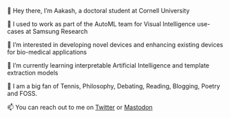 👋 Hey there, I’m Aakash, a doctoral student at Cornell University

🏢 I used to work as part of the AutoML team for Visual Intelligence use-cases at Samsung Research

👀 I’m interested in developing novel devices and enhancing existing devices for bio-medical applications 

🌱 I’m currently learning interpretable Artificial Intelligence and template extraction models

💞️ I am a big fan of Tennis, Philosophy, Debating, Reading, Blogging, Poetry and FOSS.

📫 You can reach out to me on [Twitter](https://twitter.com/aakash_kap) or [Mastodon](@aakash_kap@mastodon.online)

<!---
meowkash/meowkash is a ✨ special ✨ repository because its `README.md` (this file) appears on your GitHub profile.
You can click the Preview link to take a look at your changes.
--->
